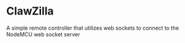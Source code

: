# ClawZilla

A simple remote controller that utilizes web sockets to connect to the NodeMCU web socket server
